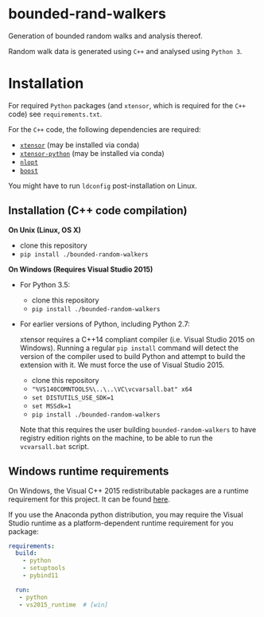 # bounded-rand-walkers

Generation of bounded random walks and analysis thereof.

Random walk data is generated using `C++` and analysed using `Python 3`.

# Installation

For required `Python` packages (and `xtensor`, which is required for the `C++` code) see `requirements.txt`.

For the `C++` code, the following dependencies are required:
 - [`xtensor`](https://xtensor.readthedocs.io/en/latest/installation.html) (may be installed via conda)
 - [`xtensor-python`](https://github.com/xtensor-stack/xtensor-python) (may be installed via conda)
 - [`nlopt`](https://github.com/stevengj/nlopt)
 - [`boost`](https://www.boost.org/)

You might have to run `ldconfig` post-installation on Linux.

Installation (C++ code compilation)
-----------------------------------

**On Unix (Linux, OS X)**

 - clone this repository
 - `pip install ./bounded-random-walkers`

**On Windows (Requires Visual Studio 2015)**

 - For Python 3.5:
     - clone this repository
     - `pip install ./bounded-random-walkers`
 - For earlier versions of Python, including Python 2.7:

   xtensor requires a C++14 compliant compiler (i.e. Visual Studio 2015 on
   Windows). Running a regular `pip install` command will detect the version
   of the compiler used to build Python and attempt to build the extension
   with it. We must force the use of Visual Studio 2015.

     - clone this repository
     - `"%VS140COMNTOOLS%\..\..\VC\vcvarsall.bat" x64`
     - `set DISTUTILS_USE_SDK=1`
     - `set MSSdk=1`
     - `pip install ./bounded-random-walkers`

   Note that this requires the user building `bounded-random-walkers` to have registry edition
   rights on the machine, to be able to run the `vcvarsall.bat` script.


Windows runtime requirements
----------------------------

On Windows, the Visual C++ 2015 redistributable packages are a runtime
requirement for this project. It can be found [here](https://www.microsoft.com/en-us/download/details.aspx?id=48145).

If you use the Anaconda python distribution, you may require the Visual Studio
runtime as a platform-dependent runtime requirement for you package:

```yaml
requirements:
  build:
    - python
    - setuptools
    - pybind11

  run:
   - python
   - vs2015_runtime  # [win]
```
